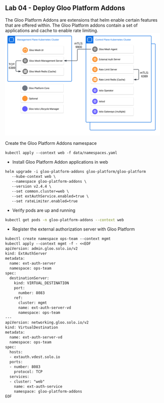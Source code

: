 ## Lab 04 - Deploy Gloo Platform Addons <a name="lab-04---deploy-gloo-platform-addons-"></a>

The Gloo Platform Addons are extensions that helm enable certain features that are offered within. The Gloo Platform addons contain a set of applications and cache to enable rate limiting.
![Gloo Platform Addon Components](images/gloo-platform-addons.png)

Create the Gloo Platform Addons namespace
```shell
kubectl apply --context web -f data/namespaces.yaml
```

* Install Gloo Platform Addon applications in web
```shell
helm upgrade -i gloo-platform-addons gloo-platform/gloo-platform
   --kube-context web \
   --namespace gloo-platform-addons \
   --version v2.4.4 \
   --set common.cluster=web \
   --set extAuthService.enabled=true \
   --set rateLimiter.enabled=true
```

* Verify pods are up and running
```bash
kubectl get pods -n gloo-platform-addons --context web
```

* Register the external authorization server with Gloo Platform
```shell
kubectl create namespace ops-team --context mgmt
kubectl apply --context mgmt -f - <<EOF
apiVersion: admin.gloo.solo.io/v2
kind: ExtAuthServer
metadata:
  name: ext-auth-server
  namespace: ops-team
spec:
  destinationServer:
    kind: VIRTUAL_DESTINATION
    port:
      number: 8083
    ref:
      cluster: mgmt
      name: ext-auth-server-vd
      namespace: ops-team
---
apiVersion: networking.gloo.solo.io/v2
kind: VirtualDestination
metadata:
  name: ext-auth-server-vd
  namespace: ops-team
spec:
  hosts:
  - extauth.vdest.solo.io
  ports:
  - number: 8083
    protocol: TCP
  services:
  - cluster: "web"
    name: ext-auth-service
    namespace: gloo-platform-addons
EOF
```
